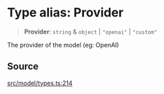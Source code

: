 # Type alias: Provider

> **Provider**: `string` & `object` \| `"openai"` \| `"custom"`

The provider of the model (eg: OpenAI)

## Source

[src/model/types.ts:214](https://github.com/dexaai/llm-tools/blob/5018eae/src/model/types.ts#L214)
